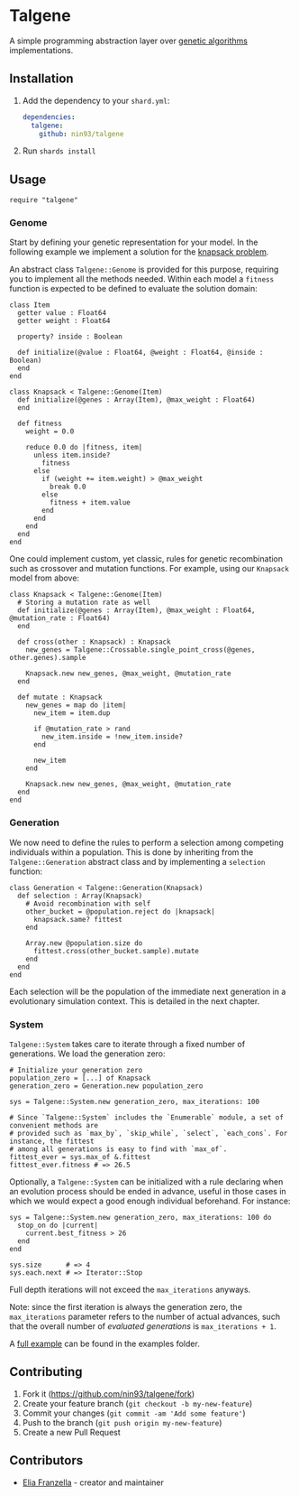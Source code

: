 # Talgene

A simple programming abstraction layer over [genetic algorithms](https://en.wikipedia.org/wiki/Genetic_algorithm)
implementations.

## Installation

1. Add the dependency to your `shard.yml`:

   ```yaml
   dependencies:
     talgene:
       github: nin93/talgene
   ```

2. Run `shards install`

## Usage

```crystal
require "talgene"
```

### Genome

Start by defining your genetic representation for your model. In the following example we
implement a solution for the [knapsack problem](https://en.wikipedia.org/wiki/Knapsack_problem).

An abstract class `Talgene::Genome` is provided for this purpose, requiring you to implement all
the methods needed. Within each model a `fitness` function is expected to be defined to evaluate
the solution domain:

```crystal
class Item
  getter value : Float64
  getter weight : Float64

  property? inside : Boolean

  def initialize(@value : Float64, @weight : Float64, @inside : Boolean)
  end
end

class Knapsack < Talgene::Genome(Item)
  def initialize(@genes : Array(Item), @max_weight : Float64)
  end

  def fitness
    weight = 0.0

    reduce 0.0 do |fitness, item|
      unless item.inside?
        fitness
      else
        if (weight += item.weight) > @max_weight
          break 0.0
        else
          fitness + item.value
        end
      end
    end
  end
end
```

One could implement custom, yet classic, rules for genetic recombination such as crossover
and mutation functions. For example, using our `Knapsack` model from above:

```crystal
class Knapsack < Talgene::Genome(Item)
  # Storing a mutation rate as well
  def initialize(@genes : Array(Item), @max_weight : Float64, @mutation_rate : Float64)
  end

  def cross(other : Knapsack) : Knapsack
    new_genes = Talgene::Crossable.single_point_cross(@genes, other.genes).sample

    Knapsack.new new_genes, @max_weight, @mutation_rate
  end

  def mutate : Knapsack
    new_genes = map do |item|
      new_item = item.dup

      if @mutation_rate > rand
        new_item.inside = !new_item.inside?
      end

      new_item
    end

    Knapsack.new new_genes, @max_weight, @mutation_rate
  end
end
```

### Generation

We now need to define the rules to perform a selection among competing individuals within a
population. This is done by inheriting from the `Talgene::Generation` abstract class and by
implementing a `selection` function:

```crystal
class Generation < Talgene::Generation(Knapsack)
  def selection : Array(Knapsack)
    # Avoid recombination with self
    other_bucket = @population.reject do |knapsack|
      knapsack.same? fittest
    end

    Array.new @population.size do
      fittest.cross(other_bucket.sample).mutate
    end
  end
end
```

Each selection will be the population of the immediate next generation in a evolutionary
simulation context. This is detailed in the next chapter.

### System

`Talgene::System` takes care to iterate through a fixed number of generations.
We load the generation zero:

```crystal
# Initialize your generation zero
population_zero = [...] of Knapsack
generation_zero = Generation.new population_zero

sys = Talgene::System.new generation_zero, max_iterations: 100 

# Since `Talgene::System` includes the `Enumerable` module, a set of convenient methods are
# provided such as `max_by`, `skip_while`, `select`, `each_cons`. For instance, the fittest
# among all generations is easy to find with `max_of`.
fittest_ever = sys.max_of &.fittest
fittest_ever.fitness # => 26.5
```

Optionally, a `Talgene::System` can be initialized with a rule declaring when an evolution
process should be ended in advance, useful in those cases in which we would expect a good
enough individual beforehand. For instance:

```crystal
sys = Talgene::System.new generation_zero, max_iterations: 100 do
  stop_on do |current|
    current.best_fitness > 26
  end
end

sys.size      # => 4
sys.each.next # => Iterator::Stop
```

Full depth iterations will not exceed the `max_iterations` anyways.

Note: since the first iteration is always the generation zero, the `max_iterations`
parameter refers to the number of actual advances, such that the overall number of
_evaluated generations_ is `max_iterations + 1`.

A [full example](./examples/knapsack.cr) can be found in the examples folder.

## Contributing

1. Fork it (<https://github.com/nin93/talgene/fork>)
2. Create your feature branch (`git checkout -b my-new-feature`)
3. Commit your changes (`git commit -am 'Add some feature'`)
4. Push to the branch (`git push origin my-new-feature`)
5. Create a new Pull Request

## Contributors

- [Elia Franzella](https://github.com/nin93) - creator and maintainer
